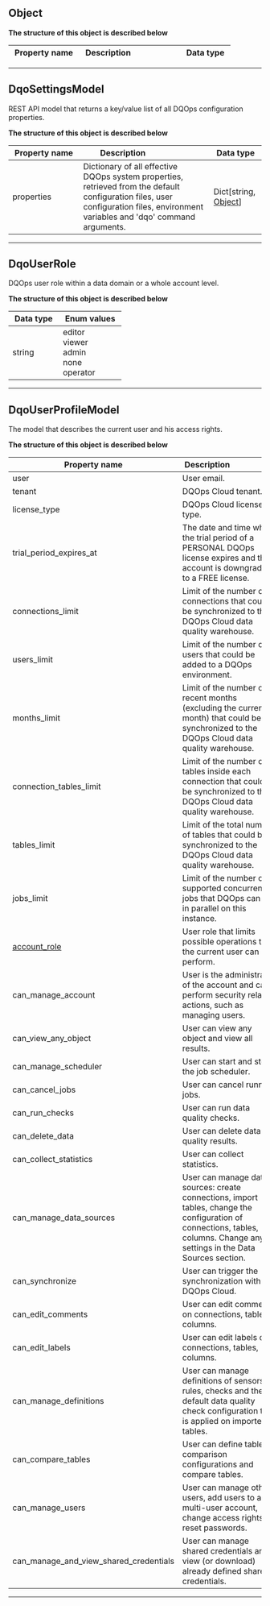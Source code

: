 
## Object  
  
  

**The structure of this object is described below**  
  

|&nbsp;Property&nbsp;name&nbsp;|&nbsp;Description&nbsp;&nbsp;&nbsp;&nbsp;&nbsp;&nbsp;&nbsp;&nbsp;&nbsp;&nbsp;&nbsp;&nbsp;&nbsp;&nbsp;&nbsp;&nbsp;&nbsp;&nbsp;&nbsp;&nbsp;&nbsp;|&nbsp;Data&nbsp;type&nbsp;|
|---------------|---------------------------------|-----------|


___  

## DqoSettingsModel  
REST API model that returns a key/value list of all DQOps configuration properties.  
  

**The structure of this object is described below**  
  

|&nbsp;Property&nbsp;name&nbsp;|&nbsp;Description&nbsp;&nbsp;&nbsp;&nbsp;&nbsp;&nbsp;&nbsp;&nbsp;&nbsp;&nbsp;&nbsp;&nbsp;&nbsp;&nbsp;&nbsp;&nbsp;&nbsp;&nbsp;&nbsp;&nbsp;&nbsp;|&nbsp;Data&nbsp;type&nbsp;|
|---------------|---------------------------------|-----------|
|properties|Dictionary of all effective DQOps system properties, retrieved from the default configuration files, user configuration files, environment variables and &#x27;dqo&#x27; command arguments.|Dict[string, [Object](#Object)]|


___  

## DqoUserRole  
DQOps user role within a data domain or a whole account level.  
  

**The structure of this object is described below**  
  

|&nbsp;Data&nbsp;type&nbsp;|&nbsp;Enum&nbsp;values&nbsp;|
|-----------|-------------|
|string|editor<br/>viewer<br/>admin<br/>none<br/>operator<br/>|

___  

## DqoUserProfileModel  
The model that describes the current user and his access rights.  
  

**The structure of this object is described below**  
  

|&nbsp;Property&nbsp;name&nbsp;|&nbsp;Description&nbsp;&nbsp;&nbsp;&nbsp;&nbsp;&nbsp;&nbsp;&nbsp;&nbsp;&nbsp;&nbsp;&nbsp;&nbsp;&nbsp;&nbsp;&nbsp;&nbsp;&nbsp;&nbsp;&nbsp;&nbsp;|&nbsp;Data&nbsp;type&nbsp;|
|---------------|---------------------------------|-----------|
|user|User email.|string|
|tenant|DQOps Cloud tenant.|string|
|license_type|DQOps Cloud license type.|string|
|trial_period_expires_at|The date and time when the trial period of a PERSONAL DQOps license expires and the account is downgraded to a FREE license.|string|
|connections_limit|Limit of the number of connections that could be synchronized to the DQOps Cloud data quality warehouse.|integer|
|users_limit|Limit of the number of users that could be added to a DQOps environment.|integer|
|months_limit|Limit of the number of recent months (excluding the current month) that could be synchronized to the DQOps Cloud data quality warehouse.|integer|
|connection_tables_limit|Limit of the number of tables inside each connection that could be synchronized to the DQOps Cloud data quality warehouse.|integer|
|tables_limit|Limit of the total number of tables that could be synchronized to the DQOps Cloud data quality warehouse.|integer|
|jobs_limit|Limit of the number of supported concurrent jobs that DQOps can run in parallel on this instance.|integer|
|[account_role](#DqoUserRole)|User role that limits possible operations that the current user can perform.|[DqoUserRole](#DqoUserRole)|
|can_manage_account|User is the administrator of the account and can perform security related actions, such as managing users.|boolean|
|can_view_any_object|User can view any object and view all results.|boolean|
|can_manage_scheduler|User can start and stop the job scheduler.|boolean|
|can_cancel_jobs|User can cancel running jobs.|boolean|
|can_run_checks|User can run data quality checks.|boolean|
|can_delete_data|User can delete data quality results.|boolean|
|can_collect_statistics|User can collect statistics.|boolean|
|can_manage_data_sources|User can manage data sources: create connections, import tables, change the configuration of connections, tables, columns. Change any settings in the Data Sources section.|boolean|
|can_synchronize|User can trigger the synchronization with DQOps Cloud.|boolean|
|can_edit_comments|User can edit comments on connections, tables, columns.|boolean|
|can_edit_labels|User can edit labels on connections, tables, columns.|boolean|
|can_manage_definitions|User can manage definitions of sensors, rules, checks and the default data quality check configuration that is applied on imported tables.|boolean|
|can_compare_tables|User can define table comparison configurations and compare tables.|boolean|
|can_manage_users|User can manage other users, add users to a multi-user account, change access rights, reset passwords.|boolean|
|can_manage_and_view_shared_credentials|User can manage shared credentials and view (or download) already defined shared credentials.|boolean|


___  

